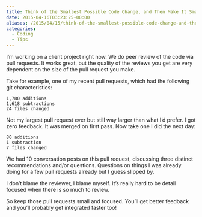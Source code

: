```yaml
---
title: Think of the Smallest Possible Code Change, and Then Make It Smaller
date: 2015-04-16T03:23:25+00:00
aliases: /2015/04/15/think-of-the-smallest-possible-code-change-and-then-make-it-smaller/
categories:
  - Coding
  - Tips
---
```


I&#8217;m working on a client project right now. We do peer review of the code via pull requests. It works great, but the quality of the reviews you get are very dependent on the size of the pull request you make.

Take for example, one of my recent pull requests, which had the following git characteristics:

    1,780 additions
    1,618 subtractions
    24 files changed

Not my largest pull request ever but still way larger than what I&#8217;d prefer. I got zero feedback. It was merged on first pass. Now take one I did the next day:

    80 additions
    1 subtraction
    7 files changed

We had 10 conversation posts on this pull request, discussing three distinct recommendations and/or questions. Questions on things I was already doing for a few pull requests already but I guess slipped by.

I don&#8217;t blame the reviewer, I blame myself. It&#8217;s really hard to be detail focused when there is so much to review.

So keep those pull requests small and focused. You&#8217;ll get better feedback and you&#8217;ll probably get integrated faster too!
